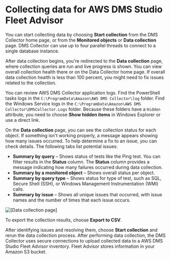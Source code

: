 # Collecting data for AWS DMS Studio Fleet Advisor<a name="CHAP_DMSStudio.Collecting"></a>

You can start collecting data by choosing **Start collection** from the DMS Collector home page, or from the **Monitored objects** or **Data collection** page\. DMS Collector can use up to four parallel threads to connect to a single database instance\.

After data collection begins, you're redirected to the **Data collection** page, where collection queries are run and live progress is shown\. You can view overall collection health there or on the Data Collector home page\. If overall data collection health is less than 100 percent, you might need to fix issues related to the collection\.

You can review AWS DMS Collector application logs\. Find the PowerShell tasks logs in the `C:\ProgramData\Amazon\AWS DMS Collector\log` folder\. Find the Windows Service logs in the `C:\ProgramData\Amazon\AWS DMS Collector\DMSCollector.Logs` folder\. Because these folders have a `Hidden` attribute, you need to choose **Show hidden items** in Windows Explorer or use a direct link\.

On the **Data collection** page, you can see the collection status for each object\. If something isn't working properly, a message appears showing how many issues occurred\. To help determine a fix to an issue, you can check details\. The following tabs list potential issues: 
+ **Summary by query** – Shows status of tests like the Ping test\. You can filter results in the **Status** column\. The **Status** column provides a message indicating how many failures occurred during data collection\. 
+ **Summary by a monitored object** – Shows overall status per object\.
+ **Summary by query type** – Shows status for type of test, such as SQL, Secure Shell \(SSH\), or Windows Management Instrumentation \(WMI\) calls\.
+ **Summary by issue** – Shows all unique issues that occurred, with issue names and the number of times that each issue occurs\.

![\[Data collection page\]](http://docs.aws.amazon.com/dms/latest/userguide/images/datarep-dmsstudio-summary2.png)

To export the collection results, choose **Export to CSV**\.

After identifying issues and resolving them, choose **Start collection** and rerun the data collection process\. After performing data collection, the DMS Collector uses secure connections to upload collected data to a AWS DMS Studio Fleet Advisor inventory\. Fleet Advisor stores information in your Amazon S3 bucket\.